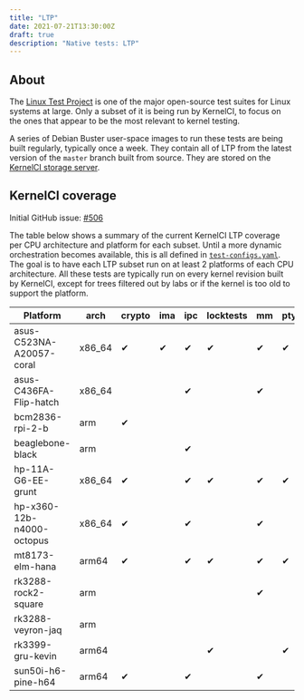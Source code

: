 ```yaml
---
title: "LTP"
date: 2021-07-21T13:30:00Z
draft: true
description: "Native tests: LTP"
---
```


## About

The [Linux Test Project](https://linux-test-project.github.io/) is one of the
major open-source test suites for Linux systems at large.  Only a subset of it
is being run by KernelCI, to focus on the ones that appear to be the most
relevant to kernel testing.

A series of Debian Buster user-space images to run these tests are being built
regularly, typically once a week.  They contain all of LTP from the latest
version of the `master` branch built from source.  They are stored on the
[KernelCI storage
server](https://storage.kernelci.org/images/rootfs/debian/buster-ltp/?C=M&O=D).

## KernelCI coverage

Initial GitHub issue: [#506](https://github.com/kernelci/kernelci-core/issues/506)

The table below shows a summary of the current KernelCI LTP coverage per CPU
architecture and platform for each subset.  Until a more dynamic orchestration
becomes available, this is all defined in
[`test-configs.yaml`](https://github.com/kernelci/kernelci-core/blob/master/test-configs.yaml).
The goal is to have each LTP subset run on at least 2 platforms of each CPU
architecture.  All these tests are typically run on every kernel revision built
by KernelCI, except for trees filtered out by labs or if the kernel is too old
to support the platform.


| Platform                  | arch    | crypto | ima | ipc | locktests | mm | pty | timers |
|---------------------------|---------|--------|-----|-----|-----------|----|-----|--------|
| asus-C523NA-A20057-coral  | x86\_64 | ✔      | ✔   | ✔   | ✔         | ✔  | ✔   | ✔      |
| asus-C436FA-Flip-hatch    | x86\_64 |        |     | ✔   |           | ✔  |     | ✔      |
| bcm2836-rpi-2-b           | arm     | ✔      |     |     |           |    |     |        |
| beaglebone-black          | arm     |        |     | ✔   |           |    |     |        |
| hp-11A-G6-EE-grunt        | x86\_64 | ✔      |     | ✔   | ✔         | ✔  | ✔   | ✔      |
| hp-x360-12b-n4000-octopus | x86\_64 | ✔      |     | ✔   |           | ✔  |     |        |
| mt8173-elm-hana           | arm64   | ✔      |     | ✔   | ✔         | ✔  | ✔   | ✔      |
| rk3288-rock2-square       | arm     |        |     |     |           | ✔  |     |        |
| rk3288-veyron-jaq         | arm     |        |     |     |           |    |     | ✔      |
| rk3399-gru-kevin          | arm64   |        |     |     | ✔         |    | ✔   | ✔      |
| sun50i-h6-pine-h64        | arm64   | ✔      |     | ✔   |           | ✔  |     |        |
